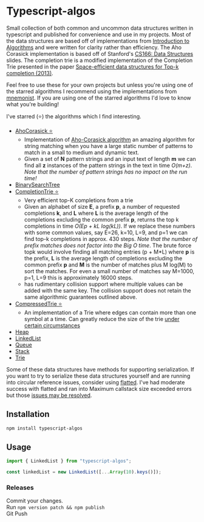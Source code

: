 # Typescript-algos

Small collection of both common and uncommon data structures written in typescript and published for convenience and use in my projects.
Most of the data structures are based off of implementations from [Introduction to Algorithms](https://en.wikipedia.org/wiki/Introduction_to_Algorithms) and were written for clarity rather than efficiency. The Aho Corasick implementation is based off of Stanford's [CS166: Data Structures](http://web.stanford.edu/class/cs166/) slides. The completion trie is a modified implementation of the Completion Trie presented in the paper [Space-efficient data structures for Top-k completion (2013)](https://dl.acm.org/doi/10.1145/2488388.2488440).

Feel free to use these for your own projects but unless you're using one of the starred algorithms I recommend using the implementations from [mnemonist](https://github.com/Yomguithereal/mnemonist).
If you are using one of the starred algorithms I'd love to know what you're building!

I've starred (⭐️) the algorithms which I find interesting.

- [AhoCorasick ⭐️](./src/datastructures/AhoCorasick.ts)
  - Implementation of [Aho-Corasick algorithm](https://en.wikipedia.org/wiki/Aho%E2%80%93Corasick_algorithm) an amazing algorithm for string matching when you have a large static number of patterns to match in a small to medium and dynamic text.
  - Given a set of **N** pattern strings and an input text of length **m** we can find all **z** instances of the pattern strings in the text in time _O(m+z)_. _Note that the number of pattern strings has no impact on the run time!_
- [BinarySearchTree](./src/datastructures/BinarySearchTree.ts)
- [CompletionTrie ⭐️](./src/datastructures/CompletionTrie.ts)
  - Very efficient top-K completions from a trie
  - Given an alphabet of size **E**, a prefix **p**, a number of requested completions **k**, and **L** where **L** is the average length of the completions excluding the common prefix **p**, returns the top k completions in time _O(Ep + kL log(kL))_. If we replace these numbers with some common values, say E=26, k=10, L=9, and p=1 we can find top-k completions in approx. 430 steps. _Note that the number of prefix matches does not factor into the Big O time_. The brute force topk would involve finding all matching entries (p + M\*L) where **p** is the prefix, **L** is the average length of completions excluding the common prefix **p** and **M** is the number of matches plus M log(M) to sort the matches. For even a small number of matches say M=1000, p=1, L=9 this is approximately 16000 steps.
  - has rudimentary collision support where multiple values can be added with the same key. The collision support does not retain the same algorithmic guarantees outlined above.
- [CompressedTrie ⭐️](./src/datastructures/CompressedTrie.ts)
  - An implementation of a Trie where edges can contain more than one symbol at a time. Can greatly reduce the size of the trie [under certain circumstances](https://en.wikipedia.org/wiki/Trie#Compressing_tries)
- [Heap](./src/datastructures/Heap.ts)
- [LinkedList](./src/datastructures/LinkedList.ts)
- [Queue](./src/datastructures/Queue.ts)
- [Stack](./src/datastructures/Stack.ts)
- [Trie](./src/datastructures/Trie.ts)

Some of these data structures have methods for supporting serialization. If you want to try to serialize these data structures yourself and are running into circular reference issues, consider using [flatted](https://github.com/WebReflection/flatted). I've had moderate success with flatted and ran into Maximum callstack size exceeded errors but those [issues may be resolved](https://github.com/WebReflection/flatted/issues/39).

## Installation

```sh
npm install typescript-algos
```

## Usage

```ts
import { LinkedList } from "typescript-algos";

const linkedList = new LinkedList([...Array(10).keys()]);
```

### Releases

Commit your changes.  
Run `npm version patch && npm publish`  
Git Push
